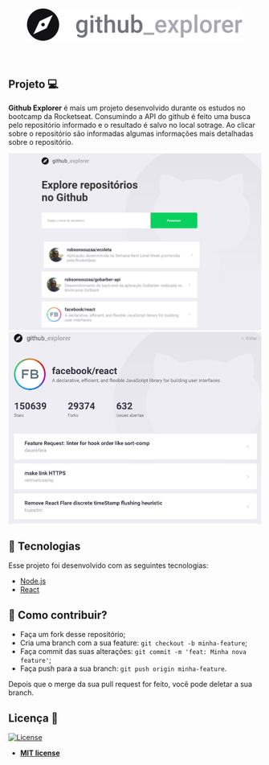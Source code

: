 <h1 align="center">
  <img src ="/src/assets/logo.svg">
</h1>
<br>

## Projeto 💻

**Github Explorer** é mais um projeto desenvolvido durante os estudos no bootcamp da Rocketseat. Consumindo a API do github é feito uma busca pelo repositório informado e o resultado é salvo no local sotrage. Ao clicar sobre o repositório são informadas algumas informações mais detalhadas sobre o repositório.

<img src ="/src/assets/git/repositorios.png">
<br>

<img src ="/src/assets/git/repositorios_detalhes.png">
<br>

## :rocket: Tecnologias

Esse projeto foi desenvolvido com as seguintes tecnologias:

- [Node.js](https://nodejs.org/en/)
- [React](https://reactjs.org)


## 🤔 Como contribuir?

- Faça um fork desse repositório;
- Cria uma branch com a sua feature: `git checkout -b minha-feature`;
- Faça commit das suas alterações: `git commit -m 'feat: Minha nova feature'`;
- Faça push para a sua branch: `git push origin minha-feature`.

Depois que o merge da sua pull request for feito, você pode deletar a sua branch.

## Licença :memo:

[![License](http://img.shields.io/:license-mit-blue.svg?style=flat-square)](http://badges.mit-license.org)
- **[MIT license](https://github.com/leoronne/BeTheHero/blob/master/LICENSE)**

##
